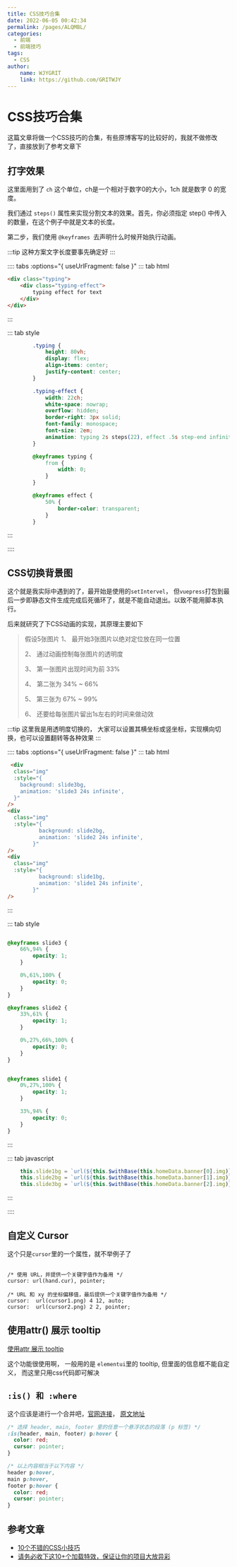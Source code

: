 ```yaml
---
title: CSS技巧合集
date: 2022-06-05 00:42:34
permalink: /pages/ALQMBL/
categories:
  - 前端
  - 前端技巧
tags:
  - CSS
author:
    name: WJYGRIT
    link: https://github.com/GRITWJY
---
```


# CSS技巧合集

这篇文章将做一个CSS技巧的合集，有些原博客写的比较好的，我就不做修改了，直接放到了参考文章下




## 打字效果

这里面用到了 `ch` 这个单位，ch是一个相对于数字0的大小，1ch 就是数字 0 的宽度。

我们通过 `steps()` 属性来实现分割文本的效果。首先，你必须指定 step() 中传入的数量，在这个例子中就是文本的长度。

第二步，我们使用 `@keyframes `去声明什么时候开始执行动画。

:::tip
这种方案文字长度要事先确定好
:::



:::: tabs :options="{ useUrlFragment: false }"
::: tab html
```html
<div class="typing">
    <div class="typing-effect">
        typing effect for text
    </div>
</div>
```
:::


::: tab style
```css
        .typing {
            height: 80vh;
            display: flex;
            align-items: center;
            justify-content: center;
        }

        .typing-effect {
            width: 22ch;
            white-space: nowrap;
            overflow: hidden;
            border-right: 3px solid;
            font-family: monospace;
            font-size: 2em;
            animation: typing 2s steps(22), effect .5s step-end infinite alternate;
        }

        @keyframes typing {
            from {
                width: 0;
            }
        }

        @keyframes effect {
            50% {
                border-color: transparent;
            }
        }
```
:::

::::


## CSS切换背景图

这个就是我实际中遇到的了，最开始是使用的`setIntervel`， 但`vuepress`打包到最后一步即静态文件生成完成后死循环了，就是不能自动退出。以致不能用脚本执行。

后来就研究了下CSS动画的实现，其原理主要如下
> 假设5张图片
> 1、 最开始3张图片以绝对定位放在同一位置
> 
> 2、 通过动画控制每张图片的透明度
> 
> 3、 第一张图片出现时间为前 33%
> 
> 4、 第二张为 34% ~ 66%
> 
> 5、 第三张为 67% ~ 99%
> 
> 6、 还要给每张图片留出1s左右的时间来做动效
> 
:::tip
这里我是用透明度切换的， 大家可以设置其横坐标或竖坐标，实现横向切换，也可以设置翻转等各种效果
:::




:::: tabs :options="{ useUrlFragment: false }"
::: tab html
```html
 <div
  class="img"
  :style="{
    background: slide3bg,
    animation: 'slide3 24s infinite',
  }"
/>
<div
  class="img"
  :style="{
          background: slide2bg,
          animation: 'slide2 24s infinite',
        }"
/>
<div
  class="img"
  :style="{
          background: slide1bg,
          animation: 'slide1 24s infinite',
        }"
/>
```
:::

::: tab style
```css

@keyframes slide3 {
    66%,94% {
        opacity: 1;
    }

    0%,61%,100% {
        opacity: 0;
    }
}

@keyframes slide2 {
    33%,61% {
        opacity: 1;
    }

    0%,27%,66%,100% {
        opacity: 0;
    }
}


@keyframes slide1 {
    0%,27%,100% {
        opacity: 1;
    }

    33%,94% {
        opacity: 0;
    }
}

```
:::

::: tab javascript
```javascript
    this.slide1bg = `url(${this.$withBase(this.homeData.banner[0].img)}) center center / cover no-repeat`;
    this.slide2bg = `url(${this.$withBase(this.homeData.banner[1].img)}) center center / cover no-repeat`;
    this.slide3bg = `url(${this.$withBase(this.homeData.banner[2].img)}) center center / cover no-repeat`;
```
:::

::::


## 自定义 Cursor

这个只是`cursor`里的一个属性，就不举例子了

```

/* 使用 URL，并提供一个关键字值作为备用 */
cursor: url(hand.cur), pointer;

/* URL 和 xy 的坐标偏移值，最后提供一个关键字值作为备用 */
cursor:  url(cursor1.png) 4 12, auto;
cursor:  url(cursor2.png) 2 2, pointer;
```



## 使用attr() 展示 tooltip

[使用attr 展示 tooltip](https://juejin.cn/post/7089997204252786702)


这个功能很使用啊， 一般用的是 `elementui`里的 tooltip, 但里面的信息框不能自定义， 而这里只用css代码即可解决



## `:is() 和 :where`

这个应该是进行一个合并吧，[官网连接](https://developer.mozilla.org/zh-CN/docs/Web/CSS/:is)，
[原文地址](https://juejin.cn/post/7089997204252786702)
```css
/* 选择 header, main, footer 里的任意一个悬浮状态的段落 (p 标签) */
:is(header, main, footer) p:hover {
  color: red;
  cursor: pointer;
}

/* 以上内容相当于以下内容 */
header p:hover,
main p:hover,
footer p:hover {
  color: red;
  cursor: pointer;
}
```





## 参考文章

- [10个不错的CSS小技巧](https://juejin.cn/post/7089997204252786702)
- [请务必收下这10+个加载特效，保证让你的项目大放异彩](https://juejin.cn/post/7020064738956705823#heading-13)